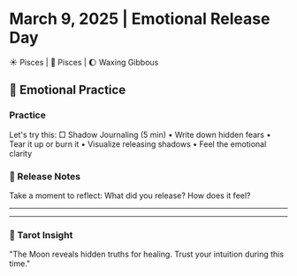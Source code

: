 # March 9, 2025 | Emotional Release Day
☀️ Pisces | 🌙 Pisces | 🌔 Waxing Gibbous

## 🌱 Emotional Practice

### Practice
Let's try this:
□ Shadow Journaling (5 min)
  • Write down hidden fears
  • Tear it up or burn it
  • Visualize releasing shadows
  • Feel the emotional clarity

### 📝 Release Notes
Take a moment to reflect:
What did you release? How does it feel?
_______________________
_______________________

### 💫 Tarot Insight
"The Moon reveals hidden truths for healing. Trust your intuition during this time." 